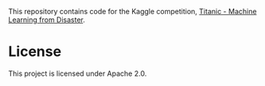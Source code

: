 This repository contains code for the Kaggle competition, [Titanic - Machine Learning from Disaster](https://www.kaggle.com/competitions/titanic).

# License
This project is licensed under Apache 2.0.
